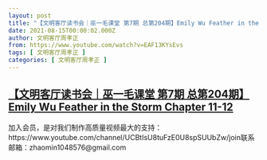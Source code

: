 ```yaml
---
layout: post
title: "【文明客厅读书会｜巫一毛课堂 第7期 总第204期】Emily Wu Feather in the Storm Chapter 11-12"
date: 2021-08-15T00:00:02.000Z
author: 文明客厅周孝正
from: https://www.youtube.com/watch?v=EAF13KYsEvs
tags: [ 文明客厅周孝正 ]
categories: [ 文明客厅周孝正 ]
---
```

<!--1628985602000-->
[【文明客厅读书会｜巫一毛课堂 第7期 总第204期】Emily Wu Feather in the Storm Chapter 11-12](https://www.youtube.com/watch?v=EAF13KYsEvs)
------

<div>
加入会员，是对我们制作高质量视频最大的支持：https://www.youtube.com/channel/UCBtIsU8tuFzE0U8spSUUbZw/join联系邮箱：zhaomin1048576@gmail.com
</div>
